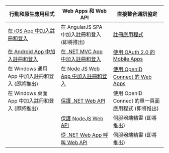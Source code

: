 | 行動和原生應用程式 | Web Apps 和 Web API | 直接整合通訊協定 |
| ----------------------- | ------------------------------- | --------------------- |
| [在 iOS App 中加入註冊和登入](active-directory-b2c-devquickstarts-ios.md) | 在 AngularJS SPA 中加入註冊和登入 (即將推出) | [註冊應用程式](active-directory-b2c-app-registration.md) |
| [在 Android App 中加入註冊和登入](active-directory-b2c-devquickstarts-android.md) | [在 .NET MVC App 中加入註冊和登入](active-directory-b2c-devquickstarts-web-dotnet.md)  | [使用 OAuth 2.0 的 Mobile Apps](active-directory-b2c-reference-oauth-code.md) |
| 在 Windows 通用 App 中加入註冊和登入 (即將推出) | [在 Node JS Web App 中加入註冊和登入](active-directory-b2c-devquickstarts-web-node.md) | [使用 OpenID Connect 的 Web Apps](active-directory-b2c-reference-oidc.md) |
| 在 Windows 桌面 App 中加入註冊和登入 (即將推出) | [保護 .NET Web API](active-directory-b2c-devquickstarts-api-dotnet.md) | 使用 OpenID Connect 的單一頁面應用程式 (即將推出)
|  | [保護 NodeJS Web API](active-directory-b2c-devquickstarts-api-node.md) | 伺服器端精靈 (即將推出) |
|  | [從 .NET Web App 呼叫 Web API](active-directory-b2c-devquickstarts-web-api-dotnet.md) | 伺服器端精靈 (即將推出) |


